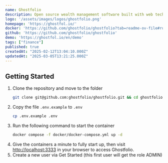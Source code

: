 ```yaml
---
name: Ghostfolio
description: Open source wealth management software built with web technology.
logo: '/assets/images/logos/ghostfolio.png'
homepage: 'https://ghostfol.io/'
docker: 'https://github.com/ghostfolio/ghostfolio?tab=readme-ov-file#run-with-docker-compose'
github: 'https://github.com/ghostfolio/ghostfolio'
demo: 'https://ghostfol.io/en/demo'
tags: ["finance"]
published: true
createdAt: "2025-02-12T13:04:10.000Z"
updatedAt: "2025-03-05T13:21:25.000Z"
---
```


## Getting Started

1. Clone the repository and move to the folder
    ```bash
    git clone git@github.com:ghostfolio/ghostfolio.git && cd ghostfolio
    ```
2. Copy the file `.env.example` to `.env`
    ```bash
    cp .env.example .env
    ```
3. Run the following command to start the container
    ```bash
    docker compose -f docker/docker-compose.yml up -d
    ```
4. Give the containers a minute to fully start up, then visit [http://localhost:3333](http://localhost:3333) in your browser to access Ghostfolio.
5. Create a new user via Get Started (this first user will get the role ADMIN)